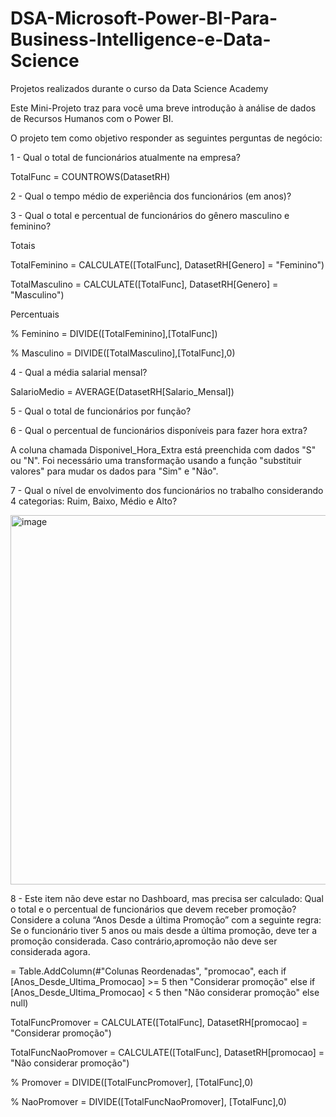 # DSA-Microsoft-Power-BI-Para-Business-Intelligence-e-Data-Science
Projetos realizados durante o curso da Data Science Academy

Este  Mini-Projeto  traz  para  você  uma  breve  introdução  à  análise  de dados de Recursos Humanos com o Power BI. 

O projeto tem como objetivo responder as seguintes perguntas de negócio:

1 - Qual o total de funcionários atualmente na empresa?

TotalFunc = COUNTROWS(DatasetRH)

2 - Qual o tempo médio de experiência dos funcionários (em anos)?

3 - Qual o total e percentual de funcionários do gênero masculino e feminino?

Totais

TotalFeminino = CALCULATE([TotalFunc], DatasetRH[Genero] = "Feminino")

TotalMasculino = CALCULATE([TotalFunc], DatasetRH[Genero] = "Masculino")

Percentuais

% Feminino = DIVIDE([TotalFeminino],[TotalFunc])

% Masculino = DIVIDE([TotalMasculino],[TotalFunc],0)

4 - Qual a média salarial mensal?

SalarioMedio = AVERAGE(DatasetRH[Salario_Mensal])

5 - Qual o total de funcionários por função?

6 - Qual o percentual de funcionários disponíveis para fazer hora extra?

A coluna chamada Disponivel_Hora_Extra está preenchida com dados "S" ou "N". Foi necessário uma transformação usando a função "substituir valores" para mudar os dados para "Sim" e "Não".

7 - Qual o nível de envolvimento dos funcionários no trabalho considerando 4 categorias: Ruim, Baixo, Médio e Alto?

<img width="591" alt="image" src="https://github.com/alearauj/DSA-Microsoft-Power-BI-Para-Business-Intelligence-e-Data-Science/assets/98029951/d46bf702-53bf-4146-ba09-24cc1d7e7769">





8 - Este item não deve estar no Dashboard, mas precisa ser calculado: Qual o total e o percentual de funcionários que devem receber promoção? Considere a coluna “Anos Desde a última Promoção” com a seguinte regra: Se o funcionário tiver 5 anos ou mais desde  a última  promoção,  deve ter  a  promoção  considerada.  Caso  contrário,apromoção não deve ser considerada agora.

= Table.AddColumn(#"Colunas Reordenadas", "promocao", each if [Anos_Desde_Ultima_Promocao] >= 5 then "Considerar promoção" else if [Anos_Desde_Ultima_Promocao] < 5 then "Não considerar promoção" else null)

TotalFuncPromover = CALCULATE([TotalFunc], DatasetRH[promocao] = "Considerar promoção")

TotalFuncNaoPromover = CALCULATE([TotalFunc], DatasetRH[promocao] = "Não considerar promoção")

% Promover = DIVIDE([TotalFuncPromover], [TotalFunc],0)

% NaoPromover = DIVIDE([TotalFuncNaoPromover], [TotalFunc],0)
